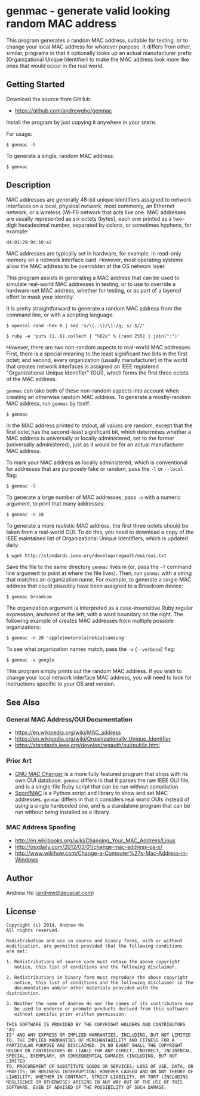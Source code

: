 genmac - generate valid looking random MAC address
==================================================

This program generates a random MAC address, suitable for testing, or to
change your local MAC address for whatever purpose. It differs from
other, similar, programs in that it optionally looks up an actual
manufacturer prefix (Organizational Unique Identifier) to make the MAC
address look more like ones that would occur in the real world.

Getting Started
---------------

Download the source from GitHub:

* <https://github.com/andrewgho/genmac>

Install the program by just copying it anywhere in your `$PATH`.

For usage:

    $ genmac -h

To generate a single, random MAC address:

    $ genmac

Description
-----------

MAC addresses are generally 48-bit unique identifiers assigned to
network interfaces on a local, physical network, most commonly, an
Ethernet network, or a wireless (Wi-Fi) network that acts like one. MAC
addresses are usually represented as six octets (bytes), each one
printed as a two-digit hexadecimal number, separated by colons, or
sometimes hyphens, for example:

    d4:01:29:9d:10:e2

MAC addresses are typically set in hardware, for example, in read-only
memory on a network interface card. However, most operating systems
allow the MAC address to be overridden at the OS network layer.

This program assists in generating a MAC address that can be used to
simulate real-world MAC addresses in testing, or to use to override a
hardware-set MAC address, whether for testing, or as part of a layered
effort to mask your identity.

It is pretty straightforward to generate a random MAC address from the
command line, or with a scripting language:

    $ openssl rand -hex 6 | sed 's/\(..\)/\1:/g; s/.$//'

    $ ruby -e 'puts (1..6).collect { "%02x" % [rand 255] }.join(":")'

However, there are two non-random aspects to real-world MAC addresses.
First, there is a special meaning to the least significant two bits in
the first octet; and second, every organization (usually manufacturer)
in the world that creates network interfaces is assigned an IEEE
registered "Organizational Unique Identifier" (OUI), which forms the
first three octets of the MAC address.

`genmac` can take both of these non-random aspects into account when
creating an otherwise random MAC address. To generate a mostly-random
MAC address, run `genmac` by itself:

    $ genmac

In the MAC address printed to stdout, all values are random, except that
the first octet has the second-least significant bit, which determines
whether a MAC address is universally or locally administered, set to the
former (universally administered), just as it would be for an actual
manufacturer MAC address.

To mark your MAC address as locally administered, which is conventional
for addresses that are purposely fake or random, pass the `-l` or
`--local` flag:

    $ genmac -l

To generate a large number of MAC addresses, pass `-n` with a numeric
argument, to print that many addresses:

    $ genmac -n 10

To generate a more realistic MAC address, the first three octets should
be taken from a real-world OUI. To do this, you need to download a copy
of the IEEE maintained list of Organizational Unique Identifiers, which
is updated daily:

    $ wget http://standards.ieee.org/develop/regauth/oui/oui.txt

Save the file to the same directory `genmac` lives in (or, pass the `-f`
command line argument to point at where the file lives). Then, run
`genmac` with a string that matches an organization name. For example,
to generate a single MAC address that could plausibly have been assigned
to a Broadcom device:

    $ genmac broadcom

The organization argument is interpreted as a case-insensitive Ruby
regular expression, anchored at the left, with a word boundary on the
right. The following example of creates MAC addresses from multiple
possible organizations:

    $ genmac -n 20 'apple|motorola|nokia|samsung'

To see what organization names match, pass the `-v` (`--verbose`) flag:

    $ genmac -v google

This program simply prints out the random MAC address. If you wish to
change your local network interface MAC address, you will need to look
for instructions specific to your OS and version.

See Also
--------

### General MAC Address/OUI Documentation ###

* <https://en.wikipedia.org/wiki/MAC_address>
* <https://en.wikipedia.org/wiki/Organizationally_Unique_Identifier>
* <https://standards.ieee.org/develop/regauth/oui/public.html>

### Prior Art ###

* [GNU MAC Changer](https://github.com/alobbs/macchanger)
  is a more fully featured program that ships with its own OUI database.
  `genmac` differs in that it parses the raw IEEE OUI file, and is a
  single-file Ruby script that can be run without compilation.
* [SpoofMAC](https://github.com/feross/SpoofMAC)
  is a Python script and library to show and set MAC addresses.
  `genmac` differs in that it considers real world OUIs instead of
  using a single hardcoded one, and is a standalone program that can
  be run without being installed as a library.

### MAC Address Spoofing ###

* <http://en.wikibooks.org/wiki/Changing_Your_MAC_Address/Linux>
* <http://osxdaily.com/2012/03/01/change-mac-address-os-x/>
* <http://www.wikihow.com/Change-a-Computer%27s-Mac-Address-in-Windows>

Author
------

Andrew Ho (<andrew@zeuscat.com>)

License
-------

    Copyright (c) 2014, Andrew Ho
    All rights reserved.
    
    Redistribution and use in source and binary forms, with or without
    modification, are permitted provided that the following conditions
    are met:
    
    1. Redistributions of source code must retain the above copyright
       notice, this list of conditions and the following disclaimer.
    
    2. Redistributions in binary form must reproduce the above copyright
       notice, this list of conditions and the following disclaimer in the
       documentation and/or other materials provided with the distribution.
    
    3. Neither the name of Andrew Ho nor the names of its contributors may
       be used to endorse or promote products derived from this software
       without specific prior written permission.
    
    THIS SOFTWARE IS PROVIDED BY THE COPYRIGHT HOLDERS AND CONTRIBUTORS "AS
    IS" AND ANY EXPRESS OR IMPLIED WARRANTIES, INCLUDING, BUT NOT LIMITED
    TO, THE IMPLIED WARRANTIES OF MERCHANTABILITY AND FITNESS FOR A
    PARTICULAR PURPOSE ARE DISCLAIMED. IN NO EVENT SHALL THE COPYRIGHT
    HOLDER OR CONTRIBUTORS BE LIABLE FOR ANY DIRECT, INDIRECT, INCIDENTAL,
    SPECIAL, EXEMPLARY, OR CONSEQUENTIAL DAMAGES (INCLUDING, BUT NOT LIMITED
    TO, PROCUREMENT OF SUBSTITUTE GOODS OR SERVICES; LOSS OF USE, DATA, OR
    PROFITS; OR BUSINESS INTERRUPTION) HOWEVER CAUSED AND ON ANY THEORY OF
    LIABILITY, WHETHER IN CONTRACT, STRICT LIABILITY, OR TORT (INCLUDING
    NEGLIGENCE OR OTHERWISE) ARISING IN ANY WAY OUT OF THE USE OF THIS
    SOFTWARE, EVEN IF ADVISED OF THE POSSIBILITY OF SUCH DAMAGE.
